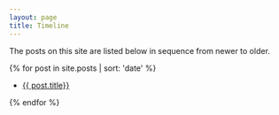 ```yaml
---
layout: page
title: Timeline
---
```


The posts on this site are listed below in sequence from newer to older.

  {% for post in site.posts | sort: 'date' %}
  <ul><li>
    <a href="{{ post.url }}">{{ post.title}}</a>
  </li></ul>
  {% endfor %}
